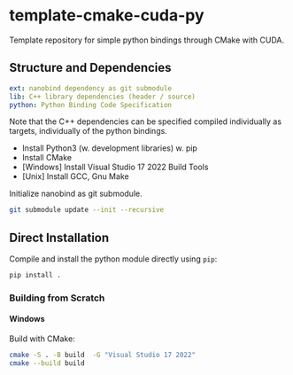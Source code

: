 # template-cmake-cuda-py

Template repository for simple python bindings through CMake with CUDA.

## Structure and Dependencies

```yaml
ext: nanobind dependency as git submodule
lib: C++ library dependencies (header / source)
python: Python Binding Code Specification
```

Note that the C++ dependencies can be specified compiled individually as targets,
individually of the python bindings.

- Install Python3 (w. development libraries) w. pip
- Install CMake
- [Windows] Install Visual Studio 17 2022 Build Tools
- [Unix] Install GCC, Gnu Make

Initialize nanobind as git submodule.

```bash
git submodule update --init --recursive
```

## Direct Installation

Compile and install the python module directly using `pip`:

```bash
pip install .
```

### Building from Scratch

#### Windows

Build with CMake:

```bash
cmake -S . -B build  -G "Visual Studio 17 2022"
cmake --build build
```